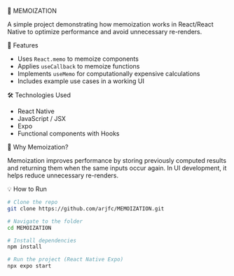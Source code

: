 🧠 MEMOIZATION

A simple project demonstrating how memoization works in React/React Native to optimize performance and avoid unnecessary re-renders.

🚀 Features

- Uses `React.memo` to memoize components
- Applies `useCallback` to memoize functions
- Implements `useMemo` for computationally expensive calculations
- Includes example use cases in a working UI

🛠️ Technologies Used

- React Native
- JavaScript / JSX
- Expo 
- Functional components with Hooks

🧠 Why Memoization?

Memoization improves performance by storing previously computed results and returning them when the same inputs occur again. In UI development, it helps reduce unnecessary re-renders.

💡 How to Run

```bash
# Clone the repo
git clone https://github.com/arjfc/MEMOIZATION.git

# Navigate to the folder
cd MEMOIZATION

# Install dependencies
npm install

# Run the project (React Native Expo)
npx expo start
